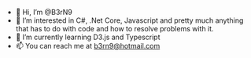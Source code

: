 - 👋 Hi, I’m @B3rN9
- 👀 I’m interested in C#, .Net Core, Javascript and pretty much anything that has to do with code and how to resolve problems with it.
- 🌱 I’m currently learning D3.js and Typescript
- 📫 You can reach me at b3rn9@hotmail.com

<!---
B3rN9/B3rN9 is a ✨ special ✨ repository because its `README.md` (this file) appears on your GitHub profile.
You can click the Preview link to take a look at your changes.
--->
